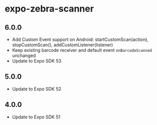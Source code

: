 # expo-zebra-scanner

## 6.0.0

- Add Custom Event support on Android: startCustomScan(action), stopCustomScan(), addCustomListener(listener)
- Keep existing barcode receiver and default event `onBarcodeScanned` unchanged
- Update to Expo SDK 53

## 5.0.0

- Update to Expo SDK 52

## 4.0.0

- Update to Expo SDK 51